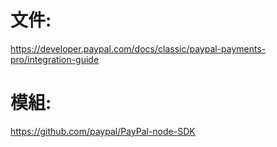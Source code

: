 # 文件:

https://developer.paypal.com/docs/classic/paypal-payments-pro/integration-guide



# 模組:

https://github.com/paypal/PayPal-node-SDK



